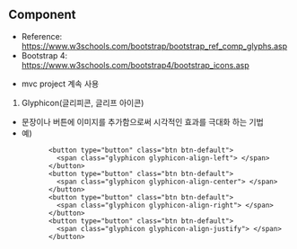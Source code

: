 ## Component
- Reference: https://www.w3schools.com/bootstrap/bootstrap_ref_comp_glyphs.asp
- Bootstrap 4: https://www.w3schools.com/bootstrap4/bootstrap_icons.asp

* mvc project 계속 사용
 
1. Glyphicon(글리피콘, 글리프 아이콘)
- 문장이나 버튼에 이미지를 추가함으로써 시각적인 효과를 극대화 하는 기법
- <span class="glyphicon 다양한 종류의 클리피콘 이름"> </span>
예) 
```
          <button type="button" class="btn btn-default">
            <span class="glyphicon glyphicon-align-left"> </span>
          </button>
          <button type="button" class="btn btn-default">
            <span class="glyphicon glyphicon-align-center"> </span>
          </button>
          <button type="button" class="btn btn-default">
            <span class="glyphicon glyphicon-align-right"> </span>
          </button>
          <button type="button" class="btn btn-default">
            <span class="glyphicon glyphicon-align-justify"> </span>
          </button>
 ```
